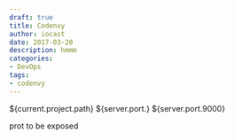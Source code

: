 ```yaml
---
draft: true
title: Codenvy
author: iocast
date: 2017-03-20
description: hmmm
categories:
- DevOps
tags:
- codenvy
---
```


${current.project.path}
${server.port.<port>}
${server.port.9000}

prot to be exposed
